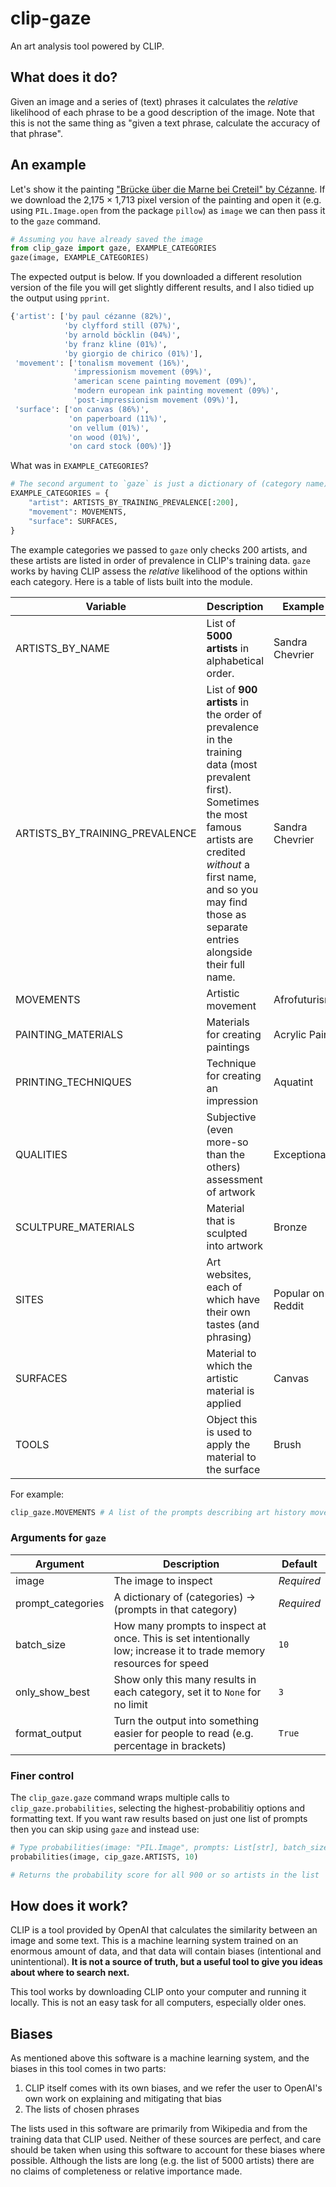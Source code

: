 # clip-gaze

An art analysis tool powered by CLIP.

## What does it do?

Given an image and a series of (text) phrases it calculates the *relative* likelihood of each phrase to be a good description of the image.
Note that this is not the same thing as "given a text phrase, calculate the accuracy of that phrase".

## An example

Let's show it the painting ["Brücke über die Marne bei Creteil" by Cézanne](https://commons.wikimedia.org/wiki/File:Cezanne_bruecke-ueber-die-marne-bei-creteil.jpg).
If we download the 2,175 × 1,713 pixel version of the painting and open it (e.g. using `PIL.Image.open` from the package `pillow`) as `image` we can then pass it to the `gaze` command.

```python
# Assuming you have already saved the image
from clip_gaze import gaze, EXAMPLE_CATEGORIES
gaze(image, EXAMPLE_CATEGORIES)
```

The expected output is below.
If you downloaded a different resolution version of the file you will get slightly different results,
and I also tidied up the output using `pprint`.

```python
{'artist': ['by paul cézanne (82%)',
            'by clyfford still (07%)',
            'by arnold böcklin (04%)',
            'by franz kline (01%)',
            'by giorgio de chirico (01%)'],
 'movement': ['tonalism movement (16%)',
              'impressionism movement (09%)',
              'american scene painting movement (09%)',
              'modern european ink painting movement (09%)',
              'post-impressionism movement (09%)'],
 'surface': ['on canvas (86%)',
             'on paperboard (11%)',
             'on vellum (01%)',
             'on wood (01%)',
             'on card stock (00%)']}
```

What was in `EXAMPLE_CATEGORIES`?

```python
# The second argument to `gaze` is just a dictionary of (category name) -> (list of strings)
EXAMPLE_CATEGORIES = {
    "artist": ARTISTS_BY_TRAINING_PREVALENCE[:200],
    "movement": MOVEMENTS,
    "surface": SURFACES,
}
```

The example categories we passed to `gaze` only checks 200 artists,
and these artists are listed in order of prevalence in CLIP's training data.
`gaze` works by having CLIP assess the *relative* likelihood of the options within each category.
Here is a table of lists built into the module.

| Variable | Description | Example |
|----|----|----|
| ARTISTS_BY_NAME | List of **5000 artists** in alphabetical order. | Sandra Chevrier |
| ARTISTS_BY_TRAINING_PREVALENCE | List of **900 artists** in the order of prevalence in the training data (most prevalent first). Sometimes the most famous artists are credited *without* a first name, and so you may find those as separate entries alongside their full name. | Sandra Chevrier |
| MOVEMENTS | Artistic movement | Afrofuturism |
| PAINTING_MATERIALS | Materials for creating paintings | Acrylic Paint |
| PRINTING_TECHNIQUES | Technique for creating an impression | Aquatint |
| QUALITIES | Subjective (even more-so than the others) assessment of artwork | Exceptional |
| SCULTPURE_MATERIALS | Material that is sculpted into artwork | Bronze |
| SITES | Art websites, each of which have their own tastes (and phrasing) | Popular on Reddit |
| SURFACES | Material to which the artistic material is applied | Canvas |
| TOOLS | Object this is used to apply the material to the surface | Brush |

For example:

```python
clip_gaze.MOVEMENTS # A list of the prompts describing art history movements
```

### Arguments for `gaze`

| Argument | Description | Default |
|----|----|----|
| image | The image to inspect | *Required* |
| prompt_categories | A dictionary of (categories) -> (prompts in that category) | *Required* |
| batch_size | How many prompts to inspect at once. This is set intentionally low; increase it to trade memory resources for speed | `10` |
| only_show_best | Show only this many results in each category, set it to `None` for no limit | `3` |
| format_output | Turn the output into something easier for people to read (e.g. percentage in brackets) | `True` |

### Finer control

The `clip_gaze.gaze` command wraps multiple calls to `clip_gaze.probabilities`, selecting the highest-probabilitiy options and formatting text.
If you want raw results based on just one list of prompts then you can skip using `gaze` and instead use:

```python
# Type probabilities(image: "PIL.Image", prompts: List[str], batch_size: int) -> List[Tuple[str, float]]
probabilities(image, cip_gaze.ARTISTS, 10)

# Returns the probability score for all 900 or so artists in the list
```

## How does it work?

CLIP is a tool provided by OpenAI that calculates the similarity between an image and some text.
This is a machine learning system trained on an enormous amount of data,
and that data will contain biases (intentional and unintentional).
**It is not a source of truth, but a useful tool to give you ideas about where to search next.**

This tool works by downloading CLIP onto your computer and running it locally.
This is not an easy task for all computers, especially older ones.

## Biases

As mentioned above this software is a machine learning system, and the biases in this tool comes in two parts:

1. CLIP itself comes with its own biases, and we refer the user to OpenAI's own work on explaining and mitigating that bias
2. The lists of chosen phrases

The lists used in this software are primarily from Wikipedia and from the training data that CLIP used.
Neither of these sources are perfect, and care should be taken when using this software to account for these biases where possible.
Although the lists are long (e.g. the list of 5000 artists) there are no claims of completeness or relative importance made.
